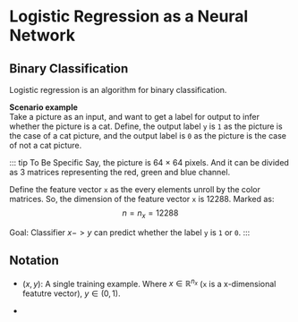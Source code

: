 # Logistic Regression as a Neural Network

## Binary Classification
Logistic regression is an algorithm for binary classification.

**Scenario example**  
Take a picture as an input, and want to get a label for output to infer whether the picture is a cat. Define, the output label `y` is `1` as the picture is the case of a cat picture, and the output label is `0` as the picture is the case of not a cat picture.

::: tip To Be Specific
Say, the picture is 64 × 64 pixels. And it can be divided as 3 matrices representing the red, green and blue channel.  

Define the feature vector `x` as the every elements unroll by the color matrices. So, the dimension of the feature vector `x` is 12288. Marked as:  
$$n=n_x=12288$$  

Goal: Classifier $x->y$ can predict whether the label `y` is `1` or `0`.
:::

## Notation
+ $(x,y)$: A single training example. Where $x\in{\mathbb{R}^{n_x}}$ (`x` is a x-dimensional featutre vector), $y\in {(0, 1)}$.  

+ 